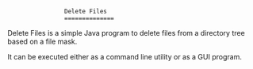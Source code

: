 					Delete Files
					==============

Delete Files is a simple Java program to delete files from a directory tree based on a file mask.

It can be executed either as a command line utility or as a GUI program.
